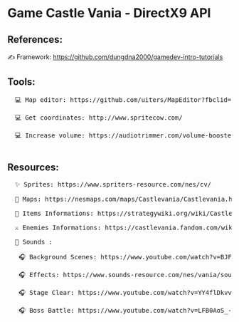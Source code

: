 # Game Castle Vania - DirectX9 API




## References:</br>
  ✍ Framework: <a href="https://github.com/dungdna2000/gamedev-intro-tutorials">https://github.com/dungdna2000/gamedev-intro-tutorials</a> </br>


## Tools:</br>
<pre>
  💻 Map editor: https://github.com/uiters/MapEditor?fbclid=IwAR3mqEyLmY-5Xceui-UWqfLK0uFiyWff64v-485sefQ1bCjN8Xp3UOaJ38o#add-objects </br>
  💻 Get coordinates: http://www.spritecow.com/ </br>
  💻 Increase volume: https://audiotrimmer.com/volume-booster/ </br>
</pre>

## Resources: </br>
<pre>
  ✨ Sprites: https://www.spriters-resource.com/nes/cv/ </br>
  📌 Maps: https://nesmaps.com/maps/Castlevania/Castlevania.html </br>
  💎 Items Informations: https://strategywiki.org/wiki/Castlevania/Items </br>
  ⚔️ Enemies Informations: https://castlevania.fandom.com/wiki/Castlevania_Bestiary </br>
  🎼 Sounds :  </br>
   🎧 Background Scenes: https://www.youtube.com/watch?v=BJFUCyR2KKk </br>
   🎧 Effects: https://www.sounds-resource.com/nes/vania/sound/357/ </br>
   🎧 Stage Clear: https://www.youtube.com/watch?v=YY4flDkvvf4 </br>
   🎧 Boss Battle: https://www.youtube.com/watch?v=LFB0AoS_-NQ </br>
</pre>


